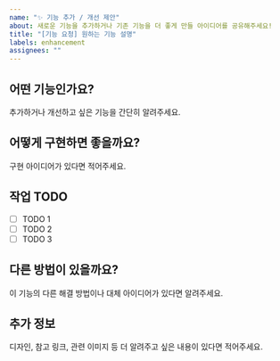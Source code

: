 ```yaml
---
name: "✨ 기능 추가 / 개선 제안"
about: 새로운 기능을 추가하거나 기존 기능을 더 좋게 만들 아이디어를 공유해주세요!
title: "[기능 요청] 원하는 기능 설명"
labels: enhancement
assignees: ""
---
```


## 어떤 기능인가요?

추가하거나 개선하고 싶은 기능을 간단히 알려주세요.

## 어떻게 구현하면 좋을까요?

구현 아이디어가 있다면 적어주세요.

## 작업 TODO

- [ ] TODO 1
- [ ] TODO 2
- [ ] TODO 3

## 다른 방법이 있을까요?

이 기능의 다른 해결 방법이나 대체 아이디어가 있다면 알려주세요.

## 추가 정보

디자인, 참고 링크, 관련 이미지 등 더 알려주고 싶은 내용이 있다면 적어주세요.
